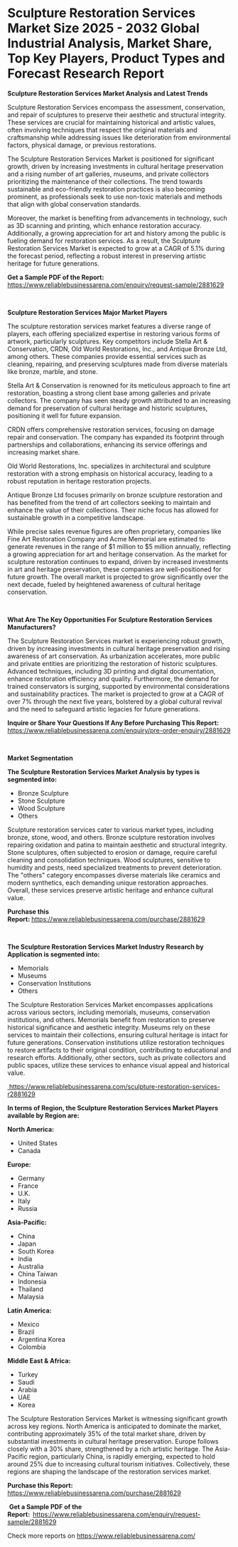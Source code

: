 <p><h1>Sculpture Restoration Services Market Size 2025 - 2032 Global Industrial Analysis, Market Share, Top Key Players, Product Types and Forecast Research Report</h1></p><p><strong>Sculpture Restoration Services Market Analysis and Latest Trends</strong></p>
<p><p>Sculpture Restoration Services encompass the assessment, conservation, and repair of sculptures to preserve their aesthetic and structural integrity. These services are crucial for maintaining historical and artistic values, often involving techniques that respect the original materials and craftsmanship while addressing issues like deterioration from environmental factors, physical damage, or previous restorations.</p><p>The Sculpture Restoration Services Market is positioned for significant growth, driven by increasing investments in cultural heritage preservation and a rising number of art galleries, museums, and private collectors prioritizing the maintenance of their collections. The trend towards sustainable and eco-friendly restoration practices is also becoming prominent, as professionals seek to use non-toxic materials and methods that align with global conservation standards.</p><p>Moreover, the market is benefiting from advancements in technology, such as 3D scanning and printing, which enhance restoration accuracy. Additionally, a growing appreciation for art and history among the public is fueling demand for restoration services. As a result, the Sculpture Restoration Services Market is expected to grow at a CAGR of 5.1% during the forecast period, reflecting a robust interest in preserving artistic heritage for future generations.</p></p>
<p><strong>Get a Sample PDF of the Report:&nbsp;</strong> <a href="https://www.reliablebusinessarena.com/enquiry/request-sample/2881629?utm_campaign=3218&utm_medium=2&utm_source=Github&utm_content=ia&utm_term=12032025&utm_id=sculpture-restoration-services">https://www.reliablebusinessarena.com/enquiry/request-sample/2881629</a></p>
<p>&nbsp;</p>
<p><strong>Sculpture Restoration Services Major Market Players</strong></p>
<p><p>The sculpture restoration services market features a diverse range of players, each offering specialized expertise in restoring various forms of artwork, particularly sculptures. Key competitors include Stella Art & Conservation, CRDN, Old World Restorations, Inc., and Antique Bronze Ltd, among others. These companies provide essential services such as cleaning, repairing, and preserving sculptures made from diverse materials like bronze, marble, and stone.</p><p>Stella Art & Conservation is renowned for its meticulous approach to fine art restoration, boasting a strong client base among galleries and private collectors. The company has seen steady growth attributed to an increasing demand for preservation of cultural heritage and historic sculptures, positioning it well for future expansion.</p><p>CRDN offers comprehensive restoration services, focusing on damage repair and conservation. The company has expanded its footprint through partnerships and collaborations, enhancing its service offerings and increasing market share. </p><p>Old World Restorations, Inc. specializes in architectural and sculpture restoration with a strong emphasis on historical accuracy, leading to a robust reputation in heritage restoration projects.</p><p>Antique Bronze Ltd focuses primarily on bronze sculpture restoration and has benefited from the trend of art collectors seeking to maintain and enhance the value of their collections. Their niche focus has allowed for sustainable growth in a competitive landscape.</p><p>While precise sales revenue figures are often proprietary, companies like Fine Art Restoration Company and Acme Memorial are estimated to generate revenues in the range of $1 million to $5 million annually, reflecting a growing appreciation for art and heritage conservation. As the market for sculpture restoration continues to expand, driven by increased investments in art and heritage preservation, these companies are well-positioned for future growth. The overall market is projected to grow significantly over the next decade, fueled by heightened awareness of cultural heritage conservation.</p></p>
<p>&nbsp;</p>
<p><strong>What Are The Key Opportunities For Sculpture Restoration Services Manufacturers?</strong></p>
<p><p>The Sculpture Restoration Services market is experiencing robust growth, driven by increasing investments in cultural heritage preservation and rising awareness of art conservation. As urbanization accelerates, more public and private entities are prioritizing the restoration of historic sculptures. Advanced techniques, including 3D printing and digital documentation, enhance restoration efficiency and quality. Furthermore, the demand for trained conservators is surging, supported by environmental considerations and sustainability practices. The market is projected to grow at a CAGR of over 7% through the next five years, bolstered by a global cultural revival and the need to safeguard artistic legacies for future generations.</p></p>
<p><strong>Inquire or Share Your Questions If Any Before Purchasing This Report:</strong> <a href="https://www.reliablebusinessarena.com/enquiry/pre-order-enquiry/2881629?utm_campaign=3218&utm_medium=2&utm_source=Github&utm_content=ia&utm_term=12032025&utm_id=sculpture-restoration-services">https://www.reliablebusinessarena.com/enquiry/pre-order-enquiry/2881629</a></p>
<p>&nbsp;</p>
<p><strong>Market Segmentation</strong></p>
<p><strong>The Sculpture Restoration Services Market Analysis by types is segmented into:</strong></p>
<p><ul><li>Bronze Sculpture</li><li>Stone Sculpture</li><li>Wood Sculpture</li><li>Others</li></ul></p>
<p><p>Sculpture restoration services cater to various market types, including bronze, stone, wood, and others. Bronze sculpture restoration involves repairing oxidation and patina to maintain aesthetic and structural integrity. Stone sculptures, often subjected to erosion or damage, require careful cleaning and consolidation techniques. Wood sculptures, sensitive to humidity and pests, need specialized treatments to prevent deterioration. The "others" category encompasses diverse materials like ceramics and modern synthetics, each demanding unique restoration approaches. Overall, these services preserve artistic heritage and enhance cultural value.</p></p>
<p><strong>Purchase this Report:&nbsp;</strong><a href="https://www.reliablebusinessarena.com/purchase/2881629?utm_campaign=3218&utm_medium=2&utm_source=Github&utm_content=ia&utm_term=12032025&utm_id=sculpture-restoration-services">https://www.reliablebusinessarena.com/purchase/2881629</a></p>
<p>&nbsp;</p>
<p><strong>The Sculpture Restoration Services Market Industry Research by Application is segmented into:</strong></p>
<p><ul><li>Memorials</li><li>Museums</li><li>Conservation Institutions</li><li>Others</li></ul></p>
<p><p>The Sculpture Restoration Services Market encompasses applications across various sectors, including memorials, museums, conservation institutions, and others. Memorials benefit from restoration to preserve historical significance and aesthetic integrity. Museums rely on these services to maintain their collections, ensuring cultural heritage is intact for future generations. Conservation institutions utilize restoration techniques to restore artifacts to their original condition, contributing to educational and research efforts. Additionally, other sectors, such as private collectors and public spaces, utilize these services to enhance visual appeal and historical value.</p></p>
<p><a href="https://www.reliablebusinessarena.com/sculpture-restoration-services-r2881629?utm_campaign=3218&utm_medium=2&utm_source=Github&utm_content=ia&utm_term=12032025&utm_id=sculpture-restoration-services">&nbsp;https://www.reliablebusinessarena.com/sculpture-restoration-services-r2881629</a></p>
<p><strong>In terms of Region, the Sculpture Restoration Services Market Players available by Region are:</strong></p>
<p>
    <p> <strong> North America: </strong>
        <ul>
            <li>United States</li>
            <li>Canada</li>
        </ul>
        </p> 
    <p> <strong> Europe: </strong>
        <ul>
            <li>Germany</li>
            <li>France</li>
            <li>U.K.</li>
            <li>Italy</li>
            <li>Russia</li>
        </ul>
        </p> 
    <p> <strong> Asia-Pacific: </strong>
        <ul>
            <li>China</li>
            <li>Japan</li>
            <li>South Korea</li>
            <li>India</li>
            <li>Australia</li>
            <li>China Taiwan</li>
            <li>Indonesia</li>
            <li>Thailand</li>
            <li>Malaysia</li>
        </ul>
        </p> 
    <p> <strong> Latin America: </strong>
        <ul>
            <li>Mexico</li>
            <li>Brazil</li>
            <li>Argentina Korea</li>
            <li>Colombia</li>
        </ul>
        </p> 
    <p> <strong> Middle East & Africa: </strong>
        <ul>
            <li>Turkey</li>
            <li>Saudi</li>
            <li>Arabia</li>
            <li>UAE</li>
            <li>Korea</li>
        </ul>
    </p>
    </p>
<p><p>The Sculpture Restoration Services Market is witnessing significant growth across key regions. North America is anticipated to dominate the market, contributing approximately 35% of the total market share, driven by substantial investments in cultural heritage preservation. Europe follows closely with a 30% share, strengthened by a rich artistic heritage. The Asia-Pacific region, particularly China, is rapidly emerging, expected to hold around 25% due to increasing cultural tourism initiatives. Collectively, these regions are shaping the landscape of the restoration services market.</p></p>
<p><strong>Purchase this Report: </strong><a href="https://www.reliablebusinessarena.com/purchase/2881629?utm_campaign=3218&utm_medium=2&utm_source=Github&utm_content=ia&utm_term=12032025&utm_id=sculpture-restoration-services">https://www.reliablebusinessarena.com/purchase/2881629</a></p>
<p>&nbsp;<strong>Get a Sample PDF of the Report:&nbsp;&nbsp;</strong><a href="https://www.reliablebusinessarena.com/enquiry/request-sample/2881629?utm_campaign=3218&utm_medium=2&utm_source=Github&utm_content=ia&utm_term=12032025&utm_id=sculpture-restoration-services">https://www.reliablebusinessarena.com/enquiry/request-sample/2881629</a></p>
<p><strong></strong></p>
<p>Check more reports on <a href="https://www.reliablebusinessarena.com/?utm_campaign=3218&utm_medium=2&utm_source=Github&utm_content=ia&utm_term=12032025&utm_id=sculpture-restoration-services">https://www.reliablebusinessarena.com/</a></p>
